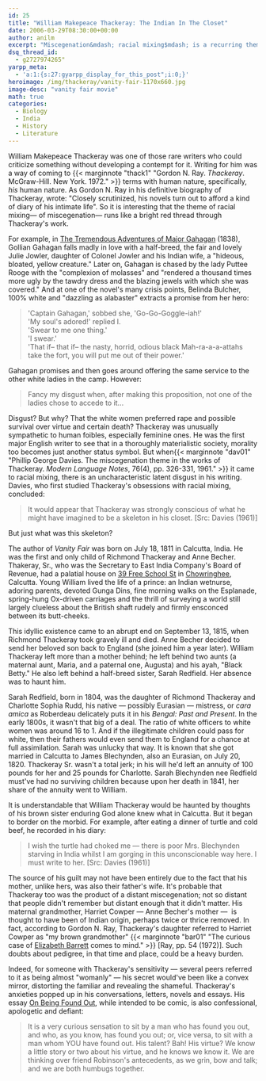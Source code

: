 ```yaml
---
id: 25
title: "William Makepeace Thackeray: The Indian In The Closet"
date: 2006-03-29T08:30:00+00:00
author: anilm
excerpt: "Miscegenation&mdash; racial mixing$mdash; is a recurring theme in Thackeray's works. Strangely enough, the most obvious explanation is also a plausible one."
dsq_thread_id:
  - g2727974265"
yarpp_meta:
  - 'a:1:{s:27:gyarpp_display_for_this_post";i:0;}'
heroimage: /img/thackeray/vanity-fair-1170x660.jpg
image-desc: "vanity fair movie"
math: true
categories:
  - Biology
  - India
  - History
  - Literature
---
```

William Makepeace Thackeray was one of those rare writers who could criticize something without developing a contempt for it. Writing for him was a way of coming to {{< marginnote "thack1" "Gordon N. Ray. _Thackeray_. McGraw-Hill. New York. 1972." >}} terms with human nature, specifically, _his_ human nature. As Gordon N. Ray in his definitive biography of Thackeray, wrote: "Closely scrutinized, his novels turn out to afford a kind of diary of his intimate life". So it is interesting that the theme of racial mixing&mdash; of miscegenation&mdash; runs like a bright red thread through Thackeray's work.

For example, in [The Tremendous Adventures of Major Gahagan](http://www.gutenberg.org/dirs/etext99/majgh10.txt) (1838), Gollian Gahagan falls madly in love with a half-breed, the fair and lovely Julie Jowler, daughter of Colonel Jowler and his Indian wife, a "hideous, bloated, yellow creature." Later on, Gahagan is chased by the lady Puttee Rooge with the "complexion of molasses" and "rendered a thousand times more ugly by the tawdry dress and the blazing jewels with which she was covered." And at one of the novel's many crisis points, Belinda Bulcher, 100% white and "dazzling as alabaster" extracts a promise from her hero:

> 'Captain Gahagan,' sobbed she, 'Go-Go-Goggle-iah!'  
> 'My soul's adored!' replied I.  
> 'Swear to me one thing.'  
> 'I swear.'  
> 'That if&ndash; that if&ndash; the nasty, horrid, odious black Mah-ra-a-a-attahs take the fort, you will put me out of their power.'

Gahagan promises and then goes around offering the same service to the other white ladies in the camp. However:

> Fancy my disgust when, after making this proposition, not one of the ladies chose to accede to it...

Disgust? But why? That the white women preferred rape and possible survival over virtue and certain death? Thackeray was unusually sympathetic to human foibles, especially feminine ones. He was the first major English writer to see that in a thoroughly materialistic society, morality too becomes just another status symbol. But when{{< marginnote "dav01" "Phillip George Davies. The miscegenation theme in the works of Thackeray. _Modern Language Notes_, 76(4), pp. 326-331, 1961." >}} it came to racial mixing, there is an uncharacteristic latent disgust in his writing. Davies, who first studied Thackeray's obsessions with racial mixing, concluded:

> It would appear that Thackeray was strongly conscious of what he might have imagined to be a skeleton in his closet. [Src: Davies (1961)]
 
But just what was this skeleton?

The author of _Vanity Fair_ was born on July 18, 1811 in Calcutta, India. He was the first and only child of Richmond Thackeray and Anne Becher. Thakeray, Sr., who was the Secretary to East India Company's Board of Revenue, had a palatial house on [39 Free School St](http://en.wikipedia.org/wiki/Free_School_Street) in [Chowringhee](http://www.victoriamemorial-cal.org/dancheringhee.html), Calcutta. Young William lived the life of a prince: an Indian wetnurse, adoring parents, devoted Gunga Dins, fine morning walks on the Esplanade, spring-hung Ox-driven carriages and the thrill of surveying a world still largely clueless about the British shaft rudely and firmly ensconced between its butt-cheeks.

This idyllic existence came to an abrupt end on September 13, 1815, when Richmond Thackeray took gravely ill and died. Anne Becher decided to send her beloved son back to England (she joined him a year later). William Thackeray left more than a mother behind; he left behind two aunts (a maternal aunt, Maria, and a paternal one, Augusta) and his ayah, "Black Betty." He also left behind a half-breed sister, Sarah Redfield. Her absence was to haunt him.

Sarah Redfield, born in 1804, was the daughter of Richmond Thackeray and Charlotte Sophia Rudd, his native &mdash; possibly Eurasian &mdash; mistress, or _cara amica_ as Roberdeau delicately puts it in his _Bengal: Past and Present_.  In the early 1800s, it wasn't that big of a deal. The ratio of white officers to white women was around 16 to 1. And if the illegitimate children could pass for white, then their fathers would even send them to England for a chance at full assimilation. Sarah was unlucky that way. It is known that she got married in Calcutta to James Blechynden, also an Eurasian, on July 20, 1820. Thackeray Sr. wasn't a total jerk; in his will he'd left an annuity of 100 pounds for her and 25 pounds for Charlotte. Sarah Blechynden nee Redfield must've had no surviving children because upon her death in 1841, her share of the annuity went to William.

It is understandable that William Thackeray would be haunted by thoughts of his brown sister enduring God alone knew what in Calcutta. But it began to border on the morbid. For example, after eating a dinner of turtle and cold beef, he recorded in his diary:

>I wish the turtle had choked me &mdash; there is poor Mrs. Blechynden starving in India whilst I am gorging in this unconscionable way here. I must write to her. [Src: Davies (1961)]

The source of his guilt may not have been entirely due to the fact that his mother, unlike hers, was also their father's wife. It's probable that Thackeray too was the product of a distant miscegenation; not so distant that people didn't remember but distant enough that it didn't matter. His maternal grandmother, Harriet Cowper &mdash; Anne Becher's mother &mdash;  is thought  to have been of Indian origin, perhaps twice or thrice removed. In fact, according to Gordon N. Ray, Thackeray's daughter referred to Harriet Cowper as "my brown grandmother" {{< marginnote "bar01" "The curious case of [Elizabeth Barrett](https://www.oxforddnb.com/view/10.1093/ref:odnb/9780198614128.001.0001/odnb-9780198614128-e-3711) comes to mind." >}}  [Ray, pp. 54 (1972)]. Such doubts about pedigree, in that time and place, could be a heavy burden. 

Indeed, for someone with Thackeray's sensitivity &mdash; several peers referred to it as being almost "womanly" &mdash; his secret would've been like a convex mirror, distorting the familiar and revealing the shameful. Thackeray's anxieties popped up in his conversations, letters, novels and essays. His essay [On Being Found Out](http://www.online-literature.com/thackeray/1327/), while intended to be comic, is also confessional, apologetic and defiant:

>It is a very curious sensation to sit by a man who has found you out, and who, as you know, has found you out; or, vice versa, to sit with a man whom YOU have found out. His talent? Bah! His virtue? We know a little story or two about his virtue, and he knows we know it. We are thinking over friend Robinson's antecedents, as we grin, bow and talk; and we are both humbugs together.
